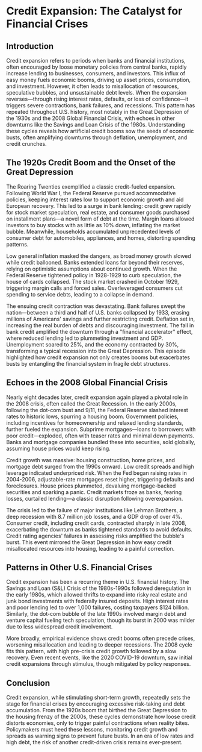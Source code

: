 # Credit Expansion: The Catalyst for Financial Crises

## Introduction

Credit expansion refers to periods when banks and financial institutions, often encouraged by loose monetary policies from central banks, rapidly increase lending to businesses, consumers, and investors. This influx of easy money fuels economic booms, driving up asset prices, consumption, and investment. However, it often leads to misallocation of resources, speculative bubbles, and unsustainable debt levels. When the expansion reverses—through rising interest rates, defaults, or loss of confidence—it triggers severe contractions, bank failures, and recessions. This pattern has repeated throughout U.S. history, most notably in the Great Depression of the 1930s and the 2008 Global Financial Crisis, with echoes in other downturns like the Savings and Loan Crisis of the 1980s. Understanding these cycles reveals how artificial credit booms sow the seeds of economic busts, often amplifying downturns through deflation, unemployment, and credit crunches.

## The 1920s Credit Boom and the Onset of the Great Depression

The Roaring Twenties exemplified a classic credit-fueled expansion. Following World War I, the Federal Reserve pursued accommodative policies, keeping interest rates low to support economic growth and aid European recovery. This led to a surge in bank lending: credit grew rapidly for stock market speculation, real estate, and consumer goods purchased on installment plans—a novel form of debt at the time. Margin loans allowed investors to buy stocks with as little as 10% down, inflating the market bubble. Meanwhile, households accumulated unprecedented levels of consumer debt for automobiles, appliances, and homes, distorting spending patterns.

Low general inflation masked the dangers, as broad money growth slowed while credit ballooned. Banks extended loans far beyond their reserves, relying on optimistic assumptions about continued growth. When the Federal Reserve tightened policy in 1928-1929 to curb speculation, the house of cards collapsed. The stock market crashed in October 1929, triggering margin calls and forced sales. Overleveraged consumers cut spending to service debts, leading to a collapse in demand.

The ensuing credit contraction was devastating. Bank failures swept the nation—between a third and half of U.S. banks collapsed by 1933, erasing millions of Americans' savings and further restricting credit. Deflation set in, increasing the real burden of debts and discouraging investment. The fall in bank credit amplified the downturn through a "financial accelerator" effect, where reduced lending led to plummeting investment and GDP. Unemployment soared to 25%, and the economy contracted by 30%, transforming a typical recession into the Great Depression. This episode highlighted how credit expansion not only creates booms but exacerbates busts by entangling the financial system in fragile debt structures.

## Echoes in the 2008 Global Financial Crisis

Nearly eight decades later, credit expansion again played a pivotal role in the 2008 crisis, often called the Great Recession. In the early 2000s, following the dot-com bust and 9/11, the Federal Reserve slashed interest rates to historic lows, spurring a housing boom. Government policies, including incentives for homeownership and relaxed lending standards, further fueled the expansion. Subprime mortgages—loans to borrowers with poor credit—exploded, often with teaser rates and minimal down payments. Banks and mortgage companies bundled these into securities, sold globally, assuming house prices would keep rising.

Credit growth was massive: housing construction, home prices, and mortgage debt surged from the 1990s onward. Low credit spreads and high leverage indicated underpriced risk. When the Fed began raising rates in 2004-2006, adjustable-rate mortgages reset higher, triggering defaults and foreclosures. House prices plummeted, devaluing mortgage-backed securities and sparking a panic. Credit markets froze as banks, fearing losses, curtailed lending—a classic disruption following overexpansion.

The crisis led to the failure of major institutions like Lehman Brothers, a deep recession with 8.7 million job losses, and a GDP drop of over 4%. Consumer credit, including credit cards, contracted sharply in late 2008, exacerbating the downturn as banks tightened standards to avoid defaults. Credit rating agencies' failures in assessing risks amplified the bubble's burst. This event mirrored the Great Depression in how easy credit misallocated resources into housing, leading to a painful correction.

## Patterns in Other U.S. Financial Crises

Credit expansion has been a recurring theme in U.S. financial history. The Savings and Loan (S&L) Crisis of the 1980s-1990s followed deregulation in the early 1980s, which allowed thrifts to expand into risky real estate and junk bond investments with federally insured deposits. High interest rates and poor lending led to over 1,000 failures, costing taxpayers $124 billion. Similarly, the dot-com bubble of the late 1990s involved margin debt and venture capital fueling tech speculation, though its burst in 2000 was milder due to less widespread credit involvement.

More broadly, empirical evidence shows credit booms often precede crises, worsening misallocation and leading to deeper recessions. The 2008 cycle fits this pattern, with high pre-crisis credit growth followed by a slow recovery. Even recent events, like the 2020 COVID-19 downturn, saw initial credit expansions through stimulus, though mitigated by policy responses.

## Conclusion

Credit expansion, while stimulating short-term growth, repeatedly sets the stage for financial crises by encouraging excessive risk-taking and debt accumulation. From the 1920s boom that birthed the Great Depression to the housing frenzy of the 2000s, these cycles demonstrate how loose credit distorts economies, only to trigger painful contractions when reality bites. Policymakers must heed these lessons, monitoring credit growth and spreads as warning signs to prevent future busts. In an era of low rates and high debt, the risk of another credit-driven crisis remains ever-present.